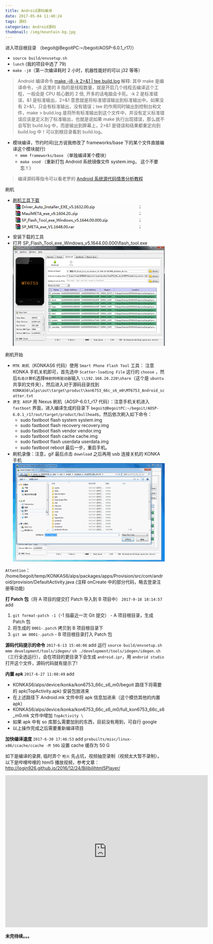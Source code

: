 ```yaml
---
title: Android源码编译
date: 2017-05-04 11:40:24
tags: 源码
categories: Android源码
thumbnail: /img/mountain-bg.jpg
---
```


进入项目根目录 （begoit@BegoitPC:~/begoit/AOSP-6.0.1_r17/）
- `source build/envsetup.sh`
- `lunch` (我的项目中选了 79)
- `make -j8`（第一次编译耗时 2 小时，机器性能好的可以 j32 等等）
<!--more-->
 > Android 编译命令 [make -j8 -k 2>&1 | tee build.log](http://www.cnblogs.com/ifzy/p/3854560.html) 解释: 其中 make 是编译命令，-j8 这里的 8 指的是线程数量，就是开启几个线程去编译这个工程，一般会是 CPU 核心数的 2 倍, 开多的话电脑会卡死。-k 2 是标准错误，&1 是标准输出，2>&1 意思就是将标准错误输出到标准输出中。如果没有 2>&1，只会有标准输出，没有错误；tee 的作用同时输出到控制台和文件，make > build.log  是将所有标准输出到这个文件中，并没有定义标准错误应该是定义到了标准输出，也就是说如果 make 执行出现错误，那么就不会写到 build.log 中，而是输出到屏幕上，2>&1 是错误和结果都重定向到 build.log 中！可以到根目录看到 build.log。
- 模块编译，节约时间(比方说我修改了 frameworks/base 下的某个文件直接编译这个模块就行)
  - `mmm frameworks/base` （单独编译某个模块）
  - `make snod` （重新打包 Android 系统镜像文件 system.img， 这个不要忘！）
> 编译源码等指令可以看老罗的 [Android 系统源代码情景分析教程](http://0xcc0xcd.com/p/books/978-7-121-18108-5/c161.php)

刷机
- [刷机工具下载](https://share.weiyun.com/aef417d93a44dce31802087732ac4d8b)
![4个刷机工具](/img/刷机工具.png)
- 安装下载的工具
- 打开 SP_Flash_Tool_exe_Windows_v5.1644.00.000\flash_tool.exe
![flash_tool](/img/flash_tool.png)

刷机开始
-  `MTK 刷机`（KONKAS6 代码）使用 `Smart Phone Flash Tool` 工具： 注意 KONKA 手机关机即可，首先选中 `Scatter-loading File` 这行的 `choose` ，然后`右击计算机`选择`映射网络驱动器`输入 `\\192.168.20.220\share`（这个是 `ubuntu` 共享的文件夹），然后进入对于源码目录找到 `KONKAS6\alps\out\target\product\kon6753_66c_s6_m0\MT6753_Android_scatter.txt`
- `原生 AOSP` 用 Nexus 刷机（AOSP-6.0.1_r17 代码）：注意手机关机进入 `fastboot` 界面，进入编译生成的目录下 `begoit@BegoitPC:~/begoit/AOSP-6.0.1_r17/out/target/product/bullhead$`，然后依次刷入如下命令：
  - sudo fastboot flash system system.img
  - sudo fastboot flash recovery recovery.img
  - sudo fastboot flash vendor vendor.img
  - sudo fastboot flash cache cache.img
  - sudo fastboot flash userdata userdata.img
  - sudo fastboot reboot 最后一步，重启手机。
- 刷机录像：注意，gif 最后点击 `download` 之后再用 usb 连接关机的 KONKA 手机
![MTK刷机录制](/img/MTK刷机录制.gif)

`Attention`： /home/begoit/temp/KONKAS6/alps/packages/apps/Provision/src/com/android/provision/DefaultActivity.java (注释 onCreate 中的部分代码，略去登录注册等功能)

**打 Patch 包**（将 A 项目的提交打 Patch 导入到 B 项目中） `2017-9-18 18:14:57` add
1. `git format-patch -1`（-1 指最近一次 Git 提交） - A 项目根目录，生成 Patch 包
2. 将生成的 `0001-.patch` 拷贝到 B 项目根目录下
3. `git am 0001-.patch` - B 项目根目录打入 Patch 包

**源码代码提示的命令** `2017-6-13 15:46:06` add
运行 `source build/envsetup.sh`
`mmm development/tools/idegen/`
`sh ./development/tools/idegen/idegen.sh` （三行全选运行），会在项目的更目录下会生成 `android.ipr`，用 `andorid studio` 打开这个文件，源码代码就有提示了!

**内置 apk** `2017-6-27 11:08:49` add
- KONKAS6/alps/device/konka/kon6753_66c_s6_m0/begoit 路径下将需要的 apk(TopActivity.apk) 安装包放进来
- 在上述路径下 Android.mk 文件中将 apk 信息加进来（这个模仿其他的内置apk）
- KONKAS6/alps/device/konka/kon6753_66c_s6_m0/full_kon6753_66c_s6_m0.mk 文件中增加 `TopActivity \`
- 如果 apk 中有 so 库那么需要加别的东西，目前没有用到，可自行 google
- 以上操作完成之后需要重新编译项目

**加快编译速度** `2017-6-30 17:46:53` add
`prebuilts/misc/linux-x86/ccache/ccache -M 50G` 设置 cache 缓存为 50 G

如下是编译的录屏, 临时弄个 `枪火` 先占坑，视频抽空录制（视频太大暂不录制）。
以下是哔哩哔哩的 html5 播放视频，参考文章：http://login926.github.io/2016/12/24/Bilibilihtml5Player/ 
<iframe src="https://www.bilibili.com/html/html5player.html?cid=5465980&aid=3444552" width="640" height="480" frameborder="0" webkitallowfullscreen mozallowfullscreen allowfullscreen></iframe>


<!--宽占满，高度自适应。 poster 预加载显示的图像-->
<!--<video width="100%" height="auto" id="video" controls="" preload="none" 
      poster="http://media.w3.org/2010/05/sintel/poster.png">
      <source id="mp4" src="http://cn-fjxm2-dx-v-03.acgvideo.com/vg1/f/84/5465980-1.mp4?expires=1494488400&platform=html5&ssig=sFyLhO5klFhNKadv0P9gtA&oi=1968780062&nfa=fkYkF/LEe5xFyJPq/bZ9eQ==&dynamic=1&hfa=2066162576" type="video/mp4">
      <source id="webm" src="http://media.w3.org/2010/05/sintel/trailer.webm" type="video/webm">
      <source id="ogv" src="http://media.w3.org/2010/05/sintel/trailer.ogv" type="video/ogg">
</video>-->

**未完待续。。。**
